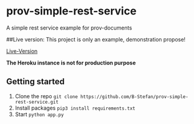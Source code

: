 # prov-simple-rest-service
A simple rest service example for prov-documents 


##Live version: 
This project is only an example, demonstration propose! 

[Live-Version](prov-simple-rest-example.herokuapp.com)

**The Heroku instance is not for production purpose** 


## Getting started 

1. Clone the repo `git clone https://github.com/B-Stefan/prov-simple-rest-service.git`
1. Install packages `pip3 install requirements.txt`
1. Start `python app.py`
